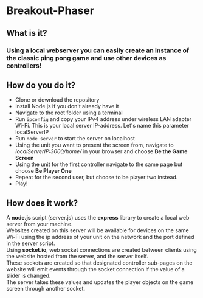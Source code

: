 # Breakout-Phaser

## What is it?

### Using a local webserver you can easily create an instance of the classic ping pong game and use other devices as controllers!

## How do you do it?

- Clone or download the repository
- Install Node.js if you don't already have it
- Navigate to the root folder using a terminal
- Run `ipconfig` and copy your IPv4 address under wireless LAN adapter Wi-Fi. This is your local server IP-address. Let's name this parameter localServerIP
- Run `node server` to start the server on localhost
- Using the unit you want to present the screen from, navigate to _localServerIP:3000/home/_ in your browser and choose **Be the Game Screen**
- Using the unit for the first controller navigate to the same page but choose **Be Player One**
- Repeat for the second user, but choose to be player two instead.
- Play!

## How does it work?

A **node.js** script (server.js) uses the **express** library to create a local web server from your machine.</br>
Websites created on this server will be available for devices on the same Wi-Fi using the ip address of your unit on the network and the port defined in the server script.</br>
Using **socket.io**, web socket connections are created between clients using the website hosted from the server, and the server itself.</br>
These sockets are created so that designated controller sub-pages on the website will emit events through the socket connection if the value of a slider is changed.</br>
The server takes these values and updates the player objects on the game screen through another socket.
